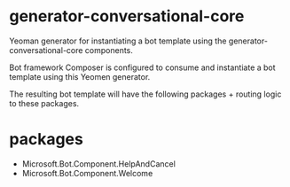 # generator-conversational-core
Yeoman generator for instantiating a bot template using the generator-conversational-core components.

Bot framework Composer is configured to consume and instantiate a bot template using this Yeomen generator. 

The resulting bot template will have the following packages + routing logic to these packages.

# packages

- Microsoft.Bot.Component.HelpAndCancel
- Microsoft.Bot.Component.Welcome